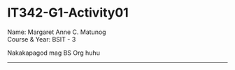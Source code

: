 # IT342-G1-Activity01

Name: Margaret Anne C. Matunog<br>
Course & Year: BSIT - 3

Nakakapagod mag BS Org huhu

***